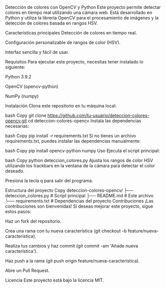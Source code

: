 Detección de colores con OpenCV y Python
Este proyecto permite detectar colores en tiempo real utilizando una cámara web. Está desarrollado en Python y utiliza la librería OpenCV para el procesamiento de imágenes y la detección de colores basada en rangos HSV.

Características principales
Detección de colores en tiempo real.

Configuración personalizable de rangos de color (HSV).

Interfaz sencilla y fácil de usar.

Requisitos
Para ejecutar este proyecto, necesitas tener instalado lo siguiente:

Python 3.9.2

OpenCV (opencv-python)

NumPy (numpy)

Instalación
Clona este repositorio en tu máquina local:

bash
Copy
git clone https://github.com/tu-usuario/deteccion-colores-opencv.git
cd deteccion-colores-opencv
Instala las dependencias necesarias:

bash
Copy
pip install -r requirements.txt
Si no tienes un archivo requirements.txt, puedes instalar las dependencias manualmente:

bash
Copy
pip install opencv-python numpy
Uso
Ejecuta el script principal:

bash
Copy
python deteccion_colores.py
Ajusta los rangos de color HSV utilizando los trackbars en la ventana de la cámara para detectar el color deseado.

Presiona la tecla q para salir del programa.

Estructura del proyecto
Copy
deteccion-colores-opencv/
├── deteccion_colores.py   # Script principal
├── README.md              # Este archivo
└── requirements.txt       # Dependencias del proyecto
Contribuciones
¡Las contribuciones son bienvenidas! Si deseas mejorar este proyecto, sigue estos pasos:

Haz un fork del repositorio.

Crea una rama con tu nueva característica (git checkout -b feature/nueva-caracteristica).

Realiza tus cambios y haz commit (git commit -am 'Añade nueva característica').

Haz push a la rama (git push origin feature/nueva-caracteristica).

Abre un Pull Request.

Licencia
Este proyecto está bajo la licencia MIT.
